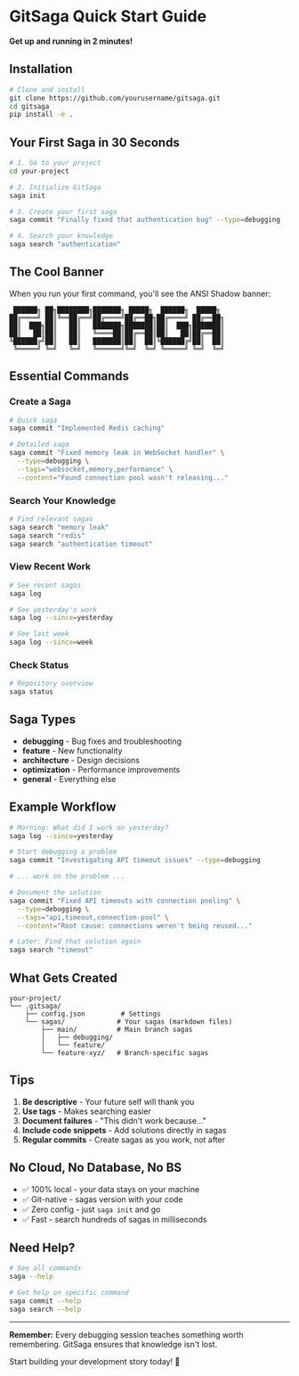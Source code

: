 # GitSaga Quick Start Guide

**Get up and running in 2 minutes!**

## Installation

```bash
# Clone and install
git clone https://github.com/yourusername/gitsaga.git
cd gitsaga
pip install -e .
```

## Your First Saga in 30 Seconds

```bash
# 1. Go to your project
cd your-project

# 2. Initialize GitSaga
saga init

# 3. Create your first saga
saga commit "Finally fixed that authentication bug" --type=debugging

# 4. Search your knowledge
saga search "authentication"
```

## The Cool Banner

When you run your first command, you'll see the ANSI Shadow banner:
```
 ██████╗ ██╗████████╗███████╗ █████╗  ██████╗  █████╗ 
██╔════╝ ██║╚══██╔══╝██╔════╝██╔══██╗██╔════╝ ██╔══██╗
██║  ███╗██║   ██║   ███████╗███████║██║  ███╗███████║
██║   ██║██║   ██║   ╚════██║██╔══██║██║   ██║██╔══██║
╚██████╔╝██║   ██║   ███████║██║  ██║╚██████╔╝██║  ██║
 ╚═════╝ ╚═╝   ╚═╝   ╚══════╝╚═╝  ╚═╝ ╚═════╝ ╚═╝  ╚═╝
```

## Essential Commands

### Create a Saga
```bash
# Quick saga
saga commit "Implemented Redis caching"

# Detailed saga
saga commit "Fixed memory leak in WebSocket handler" \
  --type=debugging \
  --tags="websocket,memory,performance" \
  --content="Found connection pool wasn't releasing..."
```

### Search Your Knowledge
```bash
# Find relevant sagas
saga search "memory leak"
saga search "redis"
saga search "authentication timeout"
```

### View Recent Work
```bash
# See recent sagas
saga log

# See yesterday's work
saga log --since=yesterday

# See last week
saga log --since=week
```

### Check Status
```bash
# Repository overview
saga status
```

## Saga Types

- **debugging** - Bug fixes and troubleshooting
- **feature** - New functionality
- **architecture** - Design decisions
- **optimization** - Performance improvements
- **general** - Everything else

## Example Workflow

```bash
# Morning: What did I work on yesterday?
saga log --since=yesterday

# Start debugging a problem
saga commit "Investigating API timeout issues" --type=debugging

# ... work on the problem ...

# Document the solution
saga commit "Fixed API timeouts with connection pooling" \
  --type=debugging \
  --tags="api,timeout,connection-pool" \
  --content="Root cause: connections weren't being reused..."

# Later: Find that solution again
saga search "timeout"
```

## What Gets Created

```
your-project/
└── .gitsaga/
    ├── config.json         # Settings
    └── sagas/             # Your sagas (markdown files)
        ├── main/          # Main branch sagas
        │   ├── debugging/
        │   └── feature/
        └── feature-xyz/   # Branch-specific sagas
```

## Tips

1. **Be descriptive** - Your future self will thank you
2. **Use tags** - Makes searching easier
3. **Document failures** - "This didn't work because..."
4. **Include code snippets** - Add solutions directly in sagas
5. **Regular commits** - Create sagas as you work, not after

## No Cloud, No Database, No BS

- ✅ 100% local - your data stays on your machine
- ✅ Git-native - sagas version with your code
- ✅ Zero config - just `saga init` and go
- ✅ Fast - search hundreds of sagas in milliseconds

## Need Help?

```bash
# See all commands
saga --help

# Get help on specific command
saga commit --help
saga search --help
```

---

**Remember:** Every debugging session teaches something worth remembering. GitSaga ensures that knowledge isn't lost.

Start building your development story today! 🚀